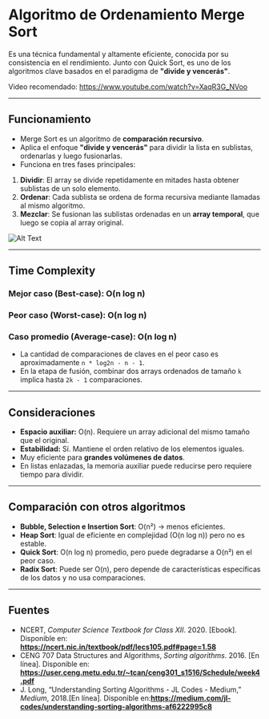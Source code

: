 # Algoritmo de Ordenamiento Merge Sort

Es una técnica fundamental y altamente eficiente, conocida por su consistencia en el rendimiento. Junto con Quick Sort, es uno de los algoritmos clave basados en el paradigma de **"divide y vencerás"**.

Video recomendado: https://www.youtube.com/watch?v=XaqR3G_NVoo

---

## Funcionamiento

- Merge Sort es un algoritmo de **comparación recursivo**.
- Aplica el enfoque **"divide y vencerás"** para dividir la lista en sublistas, ordenarlas y luego fusionarlas.
- Funciona en tres fases principales:

1. **Dividir**: El array se divide repetidamente en mitades hasta obtener sublistas de un solo elemento.
2. **Ordenar**: Cada sublista se ordena de forma recursiva mediante llamadas al mismo algoritmo.
3. **Mezclar**: Se fusionan las sublistas ordenadas en un **array temporal**, que luego se copia al array original.

![Alt Text](https://miro.medium.com/v2/resize:fit:600/format:webp/1*opwN0BhtH4zvPF697fPlow.gif)

---

## Time Complexity

### Mejor caso (Best-case): O(n log n)

### Peor caso (Worst-case): O(n log n)

### Caso promedio (Average-case): O(n log n)

- La cantidad de comparaciones de claves en el peor caso es aproximadamente `n * log2n - n - 1`.
- En la etapa de fusión, combinar dos arrays ordenados de tamaño `k` implica hasta `2k - 1` comparaciones.

---

## Consideraciones

- **Espacio auxiliar:** O(n). Requiere un array adicional del mismo tamaño que el original.
- **Estabilidad:** Sí. Mantiene el orden relativo de los elementos iguales.
- Muy eficiente para **grandes volúmenes de datos**.
- En listas enlazadas, la memoria auxiliar puede reducirse pero requiere tiempo para dividir.

---

## Comparación con otros algoritmos

- **Bubble, Selection e Insertion Sort**: O(n²) → menos eficientes.
- **Heap Sort**: Igual de eficiente en complejidad (O(n log n)) pero no es estable.
- **Quick Sort**: O(n log n) promedio, pero puede degradarse a O(n²) en el peor caso.
- **Radix Sort**: Puede ser O(n), pero depende de características específicas de los datos y no usa comparaciones.

---

## Fuentes

* NCERT,  *Computer Science Textbook for Class XII*. 2020. [Ebook]. Disponible en: **https://ncert.nic.in/textbook/pdf/lecs105.pdf#page=1.58**
* CENG 707 Data Structures and Algorithms,  *Sorting algorithms*. 2016. [En línea]. Disponible en: **https://user.ceng.metu.edu.tr/~tcan/ceng301_s1516/Schedule/week4.pdf**
* J. Long, “Understanding Sorting Algorithms - JL Codes - Medium,”  *Medium*, 2018.[En línea]. Disponible en:**https://medium.com/jl-codes/understanding-sorting-algorithms-af6222995c8**
